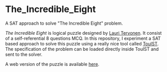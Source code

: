 # The_Incredible_Eight

A SAT approach to solve "The Incredible Eight" problem.

*The Incredible Eight* is logical puzzle designed by [Lauri Tervonen](https://github.com/mollikka). It consist of a self-referential 8 questions MCQ. In this repository, I experiment a SAT based approach to solve this puzzle using a really nice tool called [TouIST](https://www.irit.fr/TouIST/). The specification of the problem can be loaded directly inside TouIST and sent to the solver.

A web version of the puzzle is available [here](https://www.brainzilla.com/logic/self-referential-quiz/the-incredible-eight/).
